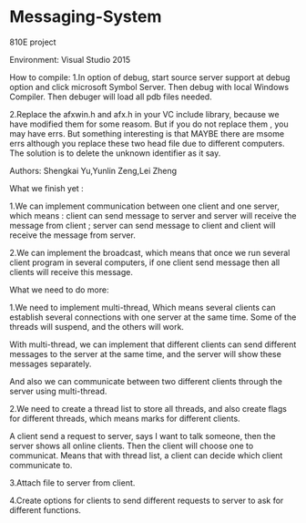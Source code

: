 # Messaging-System
810E project

Environment: Visual Studio 2015

How to compile: 
1.In option of debug,  start source server support at debug option and click microsoft Symbol Server. Then debug with local Windows Compiler. Then debuger will load all pdb files needed.

2.Replace the afxwin.h and afx.h in your VC include library, because we have modified them for some reasom. But if you do not replace them , you may have errs.    But something interesting is that MAYBE there are msome errs although you replace these two head file due to different computers. The solution is to delete the unknown identifier as it say.

Authors: 
Shengkai Yu,Yunlin Zeng,Lei Zheng



What we finish yet :

1.We can implement communication between one client and one server, which means : client can send message to server and server will receive the message from client ;  server can send message to client and client will receive the message from server.

2.We can implement the broadcast, which means that once we run several client program in several computers, if one client send message then all clients will receive this message.

What we need to do more:

1.We need to implement multi-thread, Which means several clients can establish several connections with one server at the same time. Some of the threads will suspend, and the others will work. 

With multi-thread, we can implement that different clients can send different messages to the server at the same time, and the server will show these messages separately.

And also we can communicate between two different clients through the server using multi-thread.

2.We need to create a thread list to store all threads, and also create flags for different threads, which means marks for different clients.

A client send a request to server, says I want to talk someone, then the server shows all online clients. Then the client will choose one to communicat. Means that with thread list, a client can decide which client communicate to.

3.Attach file to server from client.

4.Create options for clients to send different requests to server to ask for different functions.
